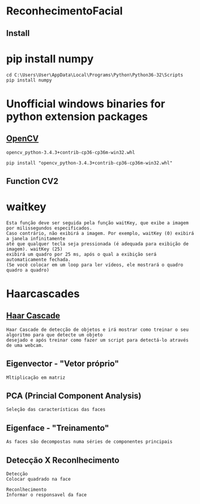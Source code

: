 # ReconhecimentoFacial

## Install
# pip install numpy
```
cd C:\Users\User\AppData\Local\Programs\Python\Python36-32\Scripts
pip install numpy
```
# Unofficial windows binaries for python extension packages 

## [OpenCV](https://www.lfd.uci.edu/~gohlke/pythonlibs/#opencv)
```
opencv_python-3.4.3+contrib-cp36-cp36m-win32.whl

pip install "opencv_python-3.4.3+contrib-cp36-cp36m-win32.whl"
```

## Function CV2
# waitkey
```
Esta função deve ser seguida pela função waitKey, que exibe a imagem por milissegundos especificados.
Caso contrário, não exibirá a imagem. Por exemplo, waitKey (0) exibirá a janela infinitamente 
até que qualquer tecla seja pressionada (é adequada para exibição de imagem). waitKey (25)
exibirá um quadro por 25 ms, após o qual a exibição será automaticamente fechada. 
(Se você colocar em um loop para ler vídeos, ele mostrará o quadro quadro a quadro)

```
# Haarcascades
## [Haar Cascade](https://www.instructables.com/id/Haar-Cascade-Python-OpenCV-Treinando-E-Detectando-/)
```
Haar Cascade de detecção de objetos e irá mostrar como treinar o seu algoritmo para que detecte um objeto
desejado e após treinar como fazer um script para detectá-lo através de uma webcam.
```

## Eigenvector - "Vetor próprio"
```
Mltiplicação em matriz
```

## PCA (Princial Component Analysis)
```
Seleção das características das faces
```

## Eigenface - "Treinamento"
```
As faces são decompostas numa séries de componentes principais
```

## Detecção X Reconlhecimento
```
Detecção
Colocar quadrado na face 
```

```
Reconlhecimento
Informar o responsavel da face
```
